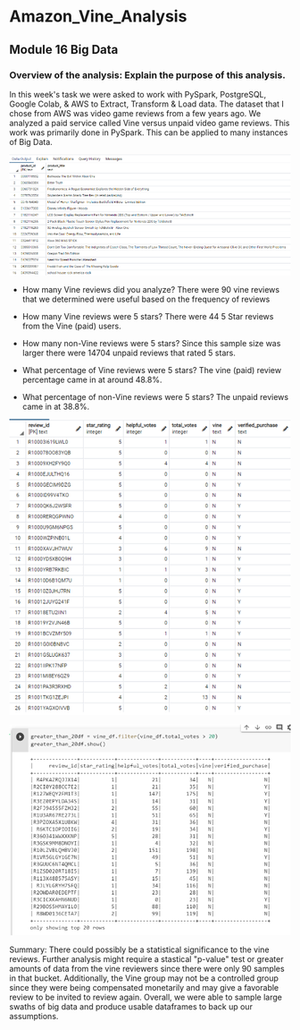 # Amazon_Vine_Analysis
## Module 16 Big Data ## 
### Overview of the analysis: Explain the purpose of this analysis. ###

In this week's task we were asked to work with PySpark, PostgreSQL, Google Colab, & AWS to Extract, Transform & Load data. The dataset that I chose from AWS was video game reviews from a few years ago. We analyzed a paid service called Vine versus unpaid video game reviews. This work was primarily done in PySpark. This can be applied to many instances of Big Data. 

![](https://github.com/PDob02/Amazon_Vine_Analysis/blob/main/Images/Product_Table.png)

* How many Vine reviews did you analyze? There were 90 vine reviews that we determined were useful based on the frequency of reviews

* How many Vine reviews were 5 stars? There were 44 5 Star reviews from the Vine (paid) users. 

* How many non-Vine reviews were 5 stars? Since this sample size was larger there were 14704 unpaid reviews that rated 5 stars.

* What percentage of Vine reviews were 5 stars? The vine (paid) review percentage came in at around 48.8%. 

* What percentage of non-Vine reviews were 5 stars? The unpaid reviews came in at 38.8%. 

![](https://github.com/PDob02/Amazon_Vine_Analysis/blob/main/Images/Star_Rating.png)

![](https://github.com/PDob02/Amazon_Vine_Analysis/blob/main/Images/Greater_than_20_reviews.png)

Summary: There could possibly be a statistical significance to the vine reviews. Further analysis might require a stastical "p-value" test or greater amounts of data from the vine reviewers since there were only 90 samples in that bucket. Additionally, the Vine group may not be a controlled group since they were being compensated monetarily and may give a favorable review to be invited to review again. Overall, we were able to  sample large swaths of big data and produce usable dataframes to back up our assumptions. 